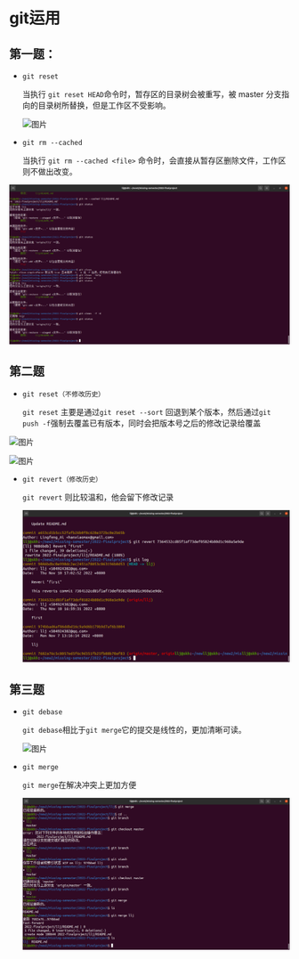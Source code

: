 # git运用

## 第一题：

- ```
  git reset
  ```

  当执行 `git reset HEAD`命令时，暂存区的目录树会被重写，被 master 分支指向的目录树所替换，但是工作区不受影响。

  

  ![图片](photo/1.png)







- ```
  git rm --cached 
  ```

  当执行 `git rm --cached <file>` 命令时，会直接从暂存区删除文件，工作区则不做出改变。

![图片](photo/2.png)



## 第二题

- ```
  git reset（不修改历史）
  ```

  `git reset` 主要是通过`git reset --sort` 回退到某个版本，然后通过`git push -f`强制去覆盖已有版本，同时会把版本号之后的修改记录给覆盖

![图片](photo/3.1.png)

![图片](photo/3.2.png)



- ```
  git revert（修改历史）
  ```

  `git revert` 则比较温和，他会留下修改记录

  ![图片](photo/4.png)



## 第三题

- ```
  git debase
  ```

  `git debase`相比于`git merge`它的提交是线性的，更加清晰可读。

  ![图片](photo/7.png)



- ```
  git merge
  ```

  `git merge`在解决冲突上更加方便

  ![图片](photo/6.png)